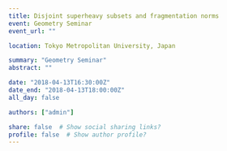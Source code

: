 ```yaml
---
title: Disjoint superheavy subsets and fragmentation norms
event: Geometry Seminar
event_url: ""

location: Tokyo Metropolitan University, Japan

summary: "Geometry Seminar"
abstract: ""

date: "2018-04-13T16:30:00Z"
date_end: "2018-04-13T18:00:00Z"
all_day: false

authors: ["admin"]

share: false  # Show social sharing links?
profile: false  # Show author profile?
---
```

